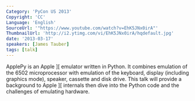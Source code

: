 ```yaml
---
Category: 'PyCon US 2013'
Copyright: 'CC'
Language: 'English'
SourceUrl: '"https://www.youtube.com/watch?v=EhK5JNx0irA"'
ThumbnailUrl: 'http://i2.ytimg.com/vi/EhK5JNx0irA/hqdefault.jpg'
date: '2013-03-17'
speakers: [James Tauber]
tags: [talk]
---
```

ApplePy is an Apple ][ emulator written in Python. It combines emulation of the 6502 microprocessor with emulation of the keyboard, display (including graphics mode), speaker, cassette and disk drive. This talk will provide a background to Apple ][ internals then dive into the Python code and the challenges of emulating hardware.